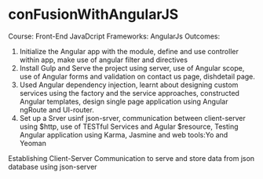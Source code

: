 # conFusionWithAngularJS

Course: Front-End JavaDcript Frameworks: AngularJs
Outcomes:
1) Initialize the Angular app with the module, define and use controller within app, make use of angular filter and directives
2) Install Gulp and Serve the project using server, use of Angular scope, use of Angular forms and validation on contact us page, dishdetail page.
3) Used Angular dependency injection, learnt about designing custom services using the factory and the service approaches, constructed Angular templates, design single page application using Angular ngRoute and UI-router.
4) Set up a Srver usinf json-srver, communication between client-server using $http, use of TESTful Services and Agular $resource, Testing Angular application using Karma, Jasmine and web tools:Yo and Yeoman

Establishing Client-Server Communication to serve and store data from json database using json-server